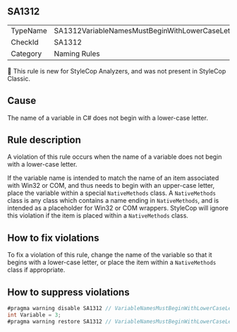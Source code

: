 ﻿## SA1312

<table>
<tr>
  <td>TypeName</td>
  <td>SA1312VariableNamesMustBeginWithLowerCaseLetter</td>
</tr>
<tr>
  <td>CheckId</td>
  <td>SA1312</td>
</tr>
<tr>
  <td>Category</td>
  <td>Naming Rules</td>
</tr>
</table>

:memo: This rule is new for StyleCop Analyzers, and was not present in StyleCop Classic.

## Cause

The name of a variable in C# does not begin with a lower-case letter.

## Rule description

A violation of this rule occurs when the name of a variable does not begin with a lower-case letter.

If the variable name is intended to match the name of an item associated with Win32 or COM, and thus needs to begin with
an upper-case letter, place the variable within a special `NativeMethods` class. A `NativeMethods` class is any class
which contains a name ending in `NativeMethods`, and is intended as a placeholder for Win32 or COM wrappers. StyleCop
will ignore this violation if the item is placed within a `NativeMethods` class.

## How to fix violations

To fix a violation of this rule, change the name of the variable so that it begins with a lower-case letter, or place
the item within a `NativeMethods` class if appropriate.

## How to suppress violations

```csharp
#pragma warning disable SA1312 // VariableNamesMustBeginWithLowerCaseLetter
int Variable = 3;
#pragma warning restore SA1312 // VariableNamesMustBeginWithLowerCaseLetter
```
